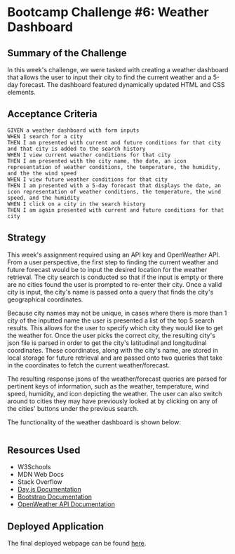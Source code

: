 # Bootcamp Challenge #6: Weather Dashboard

## Summary of the Challenge

In this week's challenge, we were tasked with creating a weather dashboard that allows the user to input their city to find the current weather and a 5-day forecast. The dashboard featured dynamically updated HTML and CSS elements. 

## Acceptance Criteria
```
GIVEN a weather dashboard with form inputs
WHEN I search for a city
THEN I am presented with current and future conditions for that city and that city is added to the search history
WHEN I view current weather conditions for that city
THEN I am presented with the city name, the date, an icon representation of weather conditions, the temperature, the humidity, and the the wind speed
WHEN I view future weather conditions for that city
THEN I am presented with a 5-day forecast that displays the date, an icon representation of weather conditions, the temperature, the wind speed, and the humidity
WHEN I click on a city in the search history
THEN I am again presented with current and future conditions for that city
```

## Strategy
This week's assignment required using an API key and OpenWeather API. From a user perspective, the first step to finding the current weather and future forecast would be to input the desired location for the weather retrieval. The city search is conducted so that if the input is empty or there are no cities found the user is prompted to re-enter their city. Once a valid city is input, the city's name is passed onto a query that finds the city's geographical coordinates.

Because city names may not be unique, in cases where there is more than 1 city of the inputted name the user is presented a list of the top 5 search results. This allows for the user to specify which city they would like to get the weather for. Once the user picks the correct city, the resulting city's json file is parsed in order to get the city's latitudinal and longitudinal coordinates. These coordinates, along with the city's name, are stored in local storage for future retrieval and are passed onto two queries that take in the coordinates to fetch the current weather/forecast. 

The resulting response jsons of the weather/forecast queries are parsed for pertinent keys of information, such as the weather, temperature, wind speed, humidity, and icon depicting the weather. The user can also switch around to cities they may have previously looked at by clicking on any of the cities' buttons under the previous search. 

The functionality of the weather dashboard is shown below:

![]()

## Resources Used
- W3Schools
- MDN Web Docs
- Stack Overflow
- [Day.js Documentation](https://day.js.org/docs/en/display/format)
- [Bootstrap Documentation](https://getbootstrap.com/docs/5.3/getting-started/introduction/)
- [OpenWeather API Documentation](https://openweathermap.org/forecast5#5days)


## Deployed Application
The final deployed webpage can be found [here](https://lpakingan.github.io/challenge-6-weather-dashboard/).